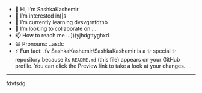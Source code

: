 - 👋 Hi, I’m SashkaKashemir
- 👀 I’m interested in)|s
- 🌱 I’m currently learning dvsvgrnfdthb
- 💞️ I’m looking to collaborate on ...
- 📫 How to reach me ...)))yjhdgttyghxd
- 😄 Pronouns: ..asdc
- ⚡ Fun fact: .fv
SashkaKashemir/SashkaKashemir is a ✨ special ✨ repository because its `README.md` (this file) appears on your GitHub profile.
You can click the Preview link to take a look at your changes.
---
fdvfsdg
